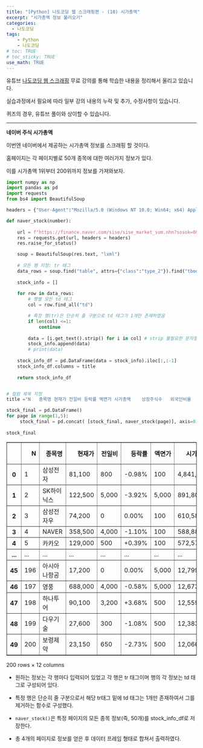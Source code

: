 ```yaml
---
title: "[Python] 나도코딩 웹 스크래핑편 - (10) 시가총액"
excerpt: "시가총액 정보 불러오기"
categories: 
  - 나도코딩
tags: 
    - Python
    - 나도코딩
# toc: TRUE
# toc_sticky: TRUE
use_math: TRUE
---
```


유튜브 [나도코딩 웹 스크래핑](https://www.youtube.com/watch?v=yQ20jZwDjTE&t=17499s) 무료 강의를 통해 학습한 내용을 정리해서 올리고 있습니다.

실습과정에서 필요에 따라 일부 강의 내용의 누락 및 추가, 수정사항이 있습니다.

퀴즈의 경우, 유튜브 풀이와 상이할 수 있습니다.

---


**네이버 주식 시가총액**

이번엔 네이버에서 제공하는 시가총액 정보를 스크래핑 할 것이다.

홈페이지는 각 페이지별로 50개 종목에 대한 여러가지 정보가 있다.

이를 시가총액 1위부터 200위까지 정보를 가져와보자.


```python
import numpy as np
import pandas as pd
import requests
from bs4 import BeautifulSoup

headers = {"User-Agent":"Mozilla/5.0 (Windows NT 10.0; Win64; x64) AppleWebKit/537.36 (KHTML, like Gecko) Chrome/88.0.4324.104 Safari/537.36"}

def naver_stock(number):
    
    url = f"https://finance.naver.com/sise/sise_market_sum.nhn?sosok=0&page={number}"
    res = requests.get(url, headers = headers)
    res.raise_for_status()

    soup = BeautifulSoup(res.text, "lxml")
    
    # 모든 행 지정: tr 태그
    data_rows = soup.find("table", attrs={"class":"type_2"}).find("tbody").find_all("tr")
    
    stock_info = []
    
    for row in data_rows:
        # 행별 모든 td 태그
        col = row.find_all("td")

        # 특정 행(tr)은 단순히 줄 구분으로 td 태그가 1개만 존재하였음
        if len(col) <=1:
            continue
            
        data = [i.get_text().strip() for i in col] # strip 불필요한 문자열 제거 - 지정하지 않는 경우 공백 제거
        stock_info.append(data)
        # print(data)
    
    stock_info_df = pd.DataFrame(data = stock_info).iloc[:,:-1]
    stock_info_df.columns = title
    
    return stock_info_df


# 컬럼 제목 지정
title ="N	종목명	현재가	전일비	등락률	액면가	시가총액	상장주식수	외국인비율	거래량	PER	ROE".split("\t")

stock_final = pd.DataFrame()
for page in range(1,5):
     stock_final = pd.concat( [stock_final, naver_stock(page)], axis=0)
        
stock_final
```




<div>
<style scoped>
    .dataframe tbody tr th:only-of-type {
        vertical-align: middle;
    }

    .dataframe tbody tr th {
        vertical-align: top;
    }

    .dataframe thead th {
        text-align: right;
    }
</style>
<table border="1" class="dataframe">
  <thead>
    <tr style="text-align: right;">
      <th></th>
      <th>N</th>
      <th>종목명</th>
      <th>현재가</th>
      <th>전일비</th>
      <th>등락률</th>
      <th>액면가</th>
      <th>시가총액</th>
      <th>상장주식수</th>
      <th>외국인비율</th>
      <th>거래량</th>
      <th>PER</th>
      <th>ROE</th>
    </tr>
  </thead>
  <tbody>
    <tr>
      <th>0</th>
      <td>1</td>
      <td>삼성전자</td>
      <td>81,100</td>
      <td>800</td>
      <td>-0.98%</td>
      <td>100</td>
      <td>4,841,494</td>
      <td>5,969,783</td>
      <td>53.80</td>
      <td>14,859,989</td>
      <td>19.47</td>
      <td>9.99</td>
    </tr>
    <tr>
      <th>1</th>
      <td>2</td>
      <td>SK하이닉스</td>
      <td>122,500</td>
      <td>5,000</td>
      <td>-3.92%</td>
      <td>5,000</td>
      <td>891,803</td>
      <td>728,002</td>
      <td>49.47</td>
      <td>5,979,296</td>
      <td>17.50</td>
      <td>9.53</td>
    </tr>
    <tr>
      <th>2</th>
      <td>3</td>
      <td>삼성전자우</td>
      <td>74,200</td>
      <td>0</td>
      <td>0.00%</td>
      <td>100</td>
      <td>610,582</td>
      <td>822,887</td>
      <td>76.51</td>
      <td>831,713</td>
      <td>17.82</td>
      <td>N/A</td>
    </tr>
    <tr>
      <th>3</th>
      <td>4</td>
      <td>NAVER</td>
      <td>358,500</td>
      <td>4,000</td>
      <td>-1.10%</td>
      <td>100</td>
      <td>588,884</td>
      <td>164,263</td>
      <td>56.57</td>
      <td>360,125</td>
      <td>3.65</td>
      <td>15.22</td>
    </tr>
    <tr>
      <th>4</th>
      <td>5</td>
      <td>카카오</td>
      <td>129,000</td>
      <td>500</td>
      <td>+0.39%</td>
      <td>100</td>
      <td>572,576</td>
      <td>443,857</td>
      <td>33.28</td>
      <td>1,925,921</td>
      <td>187.77</td>
      <td>2.70</td>
    </tr>
    <tr>
      <th>...</th>
      <td>...</td>
      <td>...</td>
      <td>...</td>
      <td>...</td>
      <td>...</td>
      <td>...</td>
      <td>...</td>
      <td>...</td>
      <td>...</td>
      <td>...</td>
      <td>...</td>
      <td>...</td>
    </tr>
    <tr>
      <th>45</th>
      <td>196</td>
      <td>아시아나항공</td>
      <td>17,200</td>
      <td>0</td>
      <td>0.00%</td>
      <td>5,000</td>
      <td>12,799</td>
      <td>74,412</td>
      <td>20.77</td>
      <td>0</td>
      <td>-19.07</td>
      <td>-43.83</td>
    </tr>
    <tr>
      <th>46</th>
      <td>197</td>
      <td>영풍</td>
      <td>688,000</td>
      <td>4,000</td>
      <td>-0.58%</td>
      <td>5,000</td>
      <td>12,673</td>
      <td>1,842</td>
      <td>4.70</td>
      <td>1,950</td>
      <td>9.26</td>
      <td>4.03</td>
    </tr>
    <tr>
      <th>47</th>
      <td>198</td>
      <td>하나투어</td>
      <td>90,100</td>
      <td>3,200</td>
      <td>+3.68%</td>
      <td>500</td>
      <td>12,559</td>
      <td>13,939</td>
      <td>7.61</td>
      <td>498,401</td>
      <td>-6.88</td>
      <td>-108.93</td>
    </tr>
    <tr>
      <th>48</th>
      <td>199</td>
      <td>다우기술</td>
      <td>27,600</td>
      <td>300</td>
      <td>-1.08%</td>
      <td>500</td>
      <td>12,383</td>
      <td>44,867</td>
      <td>22.32</td>
      <td>146,629</td>
      <td>3.27</td>
      <td>18.85</td>
    </tr>
    <tr>
      <th>49</th>
      <td>200</td>
      <td>보령제약</td>
      <td>23,150</td>
      <td>650</td>
      <td>-2.73%</td>
      <td>500</td>
      <td>12,066</td>
      <td>52,120</td>
      <td>6.08</td>
      <td>269,641</td>
      <td>31.89</td>
      <td>8.62</td>
    </tr>
  </tbody>
</table>
<p>200 rows × 12 columns</p>
</div>



- 원하는 정보는 각 행마다 입력되어 있었고 각 행은 tr 태그이며 행의 각 정보는 td 태그로 구성되어 있다.


- 특정 행은 단순히 줄 구분으로서 해당 tr태그 밑에 td 태그는 1개만 존재하여서 그를 제거하는 함수로 구성했다.


- `naver_stock()`은 특정 페이지의 모든 종목 정보(즉, 50개)를 stock_info_df로 저장한다.


- 총 4개의 페이지로 정보를 얻은 후 데이터 프레임 형태로 합쳐서 출력하였다.
